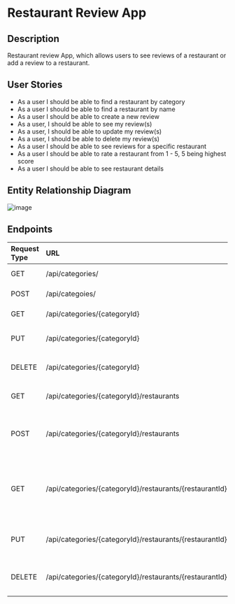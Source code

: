 # Restaurant Review App

## Description

Restaurant review App, which allows users to see reviews of a restaurant or add a review to a restaurant.

## User Stories

- As a user I should be able to find a restaurant by category
- As a user I should be able to find a restaurant by name
- As a user I should be able to create a new review
- As a user, I should be able to see my review(s)
- As a user, I should be able to update my review(s)
- As a user, I should be able to delete my review(s)
- As a user I should be able to see reviews for a specific restaurant
- As a user I should be able to rate a restaurant from 1 - 5, 5 being highest score
- As a user I should be able to see restaurant details

## Entity Relationship Diagram

![image](https://user-images.githubusercontent.com/31500626/147986739-982dbfac-f9af-4cbf-a7a2-4172b4d4116c.png)

## Endpoints

| Request Type | URL                                                     | Functionality                                                       |
| :----------- | :------------------------------------------------------ | :------------------------------------------------------------------ |
| GET          | /api/categories/                                        | get all the categories                                              |
| POST         | /api/categoies/                                         | create a category                                                   |
| GET          | /api/categories/{categoryId}                            | get a specific category                                             |
| PUT          | /api/categories/{categoryId}                            | update a specific category                                          |
| DELETE       | /api/categories/{categoryId}                            | delete a specific category                                          |
| GET          | /api/categories/{categoryId}/restaurants                | List all restaurants in category                                    |
| POST         | /api/categories/{categoryId}/restaurants                | Creates a new restaurant in the given category                      |
| GET          | /api/categories/{categoryId}/restaurants/{restaurantId} | Gets a single restaurant with the given restaurantId and CategoryId |
| PUT          | /api/categories/{categoryId}/restaurants/{restaurantId} | Updates a restaurant in the given category                          |
| DELETE       | /api/categories/{categoryId}/restaurants/{restaurantId} | Deletes a restaurant in the given category                          |
